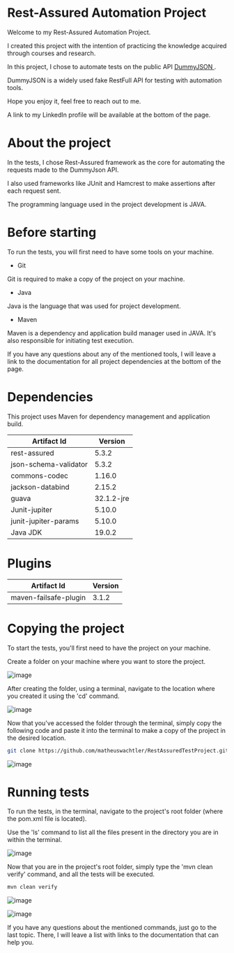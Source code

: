# Rest-Assured Automation Project


Welcome to my Rest-Assured Automation Project.

I created this project with the intention of practicing the knowledge acquired through courses and research.

In this project, I chose to automate tests on the public API  <a href="https://dummyjson.com/"> DummyJSON </a>.

DummyJSON is a widely used fake RestFull API for testing with automation tools.

Hope you enjoy it, feel free to reach out to me.

A link to my LinkedIn profile will be available at the bottom of the page.



# About the project


In the tests, I chose Rest-Assured framework as the core for automating the requests made to the DummyJson API.

I also used frameworks like JUnit and Hamcrest to make assertions after each request sent.

The programming language used in the project development is JAVA.



# Before starting

To run the tests, you will first need to have some tools on your machine.

* Git

Git is required to make a copy of the project on your machine.

* Java 

Java is the language that was used for project development.



* Maven

Maven is a dependency and application build manager used in JAVA. It's also responsible for initiating test execution.

If you have any questions about any of the mentioned tools, I will leave a link to the documentation for all project dependencies at the bottom of the page.



# Dependencies

This project uses Maven for dependency management and application build.

| Artifact Id  | Version |
| ------------- | ------------- |
| rest-assured | 5.3.2 |
| json-schema-validator | 5.3.2 |
| commons-codec | 1.16.0 |
| jackson-databind | 2.15.2 |
| guava | 32.1.2-jre |
| Junit-jupiter | 5.10.0 |
| junit-jupiter-params | 5.10.0 |
| Java JDK | 19.0.2 |



# Plugins
| Artifact Id  | Version |
| ------------- | ------------- |
| maven-failsafe-plugin  | 3.1.2 |


# Copying the project

To start the tests, you'll first need to have the project on your machine.

Create a folder on your machine where you want to store the project.

![image](https://github.com/matheuswachtler/RestAssuredTestProject/assets/76985572/d3ab41d8-33bf-4ff9-8e55-6d6054fca102)

After creating the folder, using a terminal, navigate to the location where you created it using the 'cd' command.

![image](https://github.com/matheuswachtler/RestAssuredTestProject/assets/76985572/dc23721c-bf97-42ad-9a51-6a43bc7939a0)

Now that you've accessed the folder through the terminal, simply copy the following code and paste it into the terminal to make a copy of the project in the desired location.

```bash
git clone https://github.com/matheuswachtler/RestAssuredTestProject.git
```

![image](https://github.com/matheuswachtler/RestAssuredTestProject/assets/76985572/b5e17811-cc75-48bc-b474-6f9e590590c2)

# Running tests

To run the tests, in the terminal, navigate to the project's root folder (where the pom.xml file is located).

Use the 'ls' command to list all the files present in the directory you are in within the terminal.

![image](https://github.com/matheuswachtler/RestAssuredTestProject/assets/76985572/1fdb80ed-e3fe-4def-9630-e0b8bbe58aaf)

Now that you are in the project's root folder, simply type the 'mvn clean verify' command, and all the tests will be executed.

```bash
mvn clean verify
```
![image](https://github.com/matheuswachtler/RestAssuredTestProject/assets/76985572/dc57faee-9ee3-46c5-96d1-2ae833b44e87)

![image](https://github.com/matheuswachtler/RestAssuredTestProject/assets/76985572/3c043091-ca9e-4b33-8941-9dac84adfe51)


If you have any questions about the mentioned commands, just go to the last topic. There, I will leave a list with links to the documentation that can help you.


